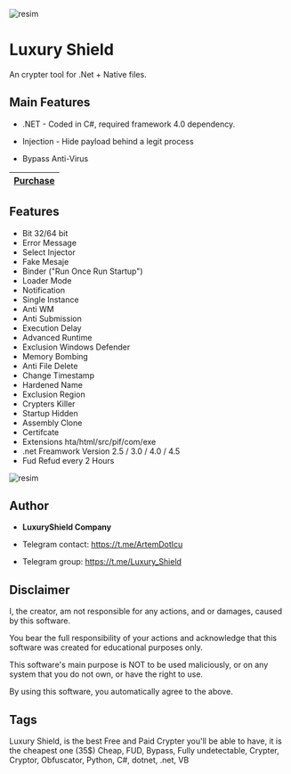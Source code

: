 ![resim](https://i.ibb.co/NSDMgz0/screen.png)


# Luxury Shield

An crypter tool for .Net + Native files.

## Main Features

* .NET - Coded in C#, required framework 4.0 dependency.
 
* Injection - Hide payload behind a legit process

* Bypass Anti-Virus

|[Purchase](https://luxuryshield.ru/)
|:------------- |



## Features
* Bit 32/64 bit
* Error Message
* Select Injector
* Fake Mesaje
* Binder ("Run Once Run Startup")
* Loader Mode
* Notification
* Single Instance
* Anti WM
* Anti Submission
* Execution Delay
* Advanced Runtime
* Exclusion Windows Defender
* Memory Bombing
* Anti File Delete
* Change Timestamp
* Hardened Name
* Exclusion Region
* Crypters Killer
* Startup Hidden
* Assembly Clone 
* Certifcate
* Extensions hta/html/src/pif/com/exe
* .net Freamwork Version 2.5 / 3.0 / 4.0 / 4.5
* Fud Refud every 2 Hours

![resim](https://user-images.githubusercontent.com/104153626/164760573-d11206f0-5c37-4dcb-8bfc-b887737d2fb7.png)
  
## Author

* **LuxuryShield Company** 

* Telegram contact:  https://t.me/ArtemDotIcu

* Telegram group:  https://t.me/Luxury_Shield



## Disclaimer

I, the creator, am not responsible for any actions, and or damages, caused by this software.

You bear the full responsibility of your actions and acknowledge that this software was created for educational purposes only.

This software's main purpose is NOT to be used maliciously, or on any system that you do not own, or have the right to use.

By using this software, you automatically agree to the above.

## Tags

Luxury Shield, is the best Free and Paid Crypter you'll be able to have, it is the cheapest one (35$)
Cheap, FUD, Bypass, Fully undetectable, Crypter, Cryptor, Obfuscator, Python, C#, dotnet, .net, VB
